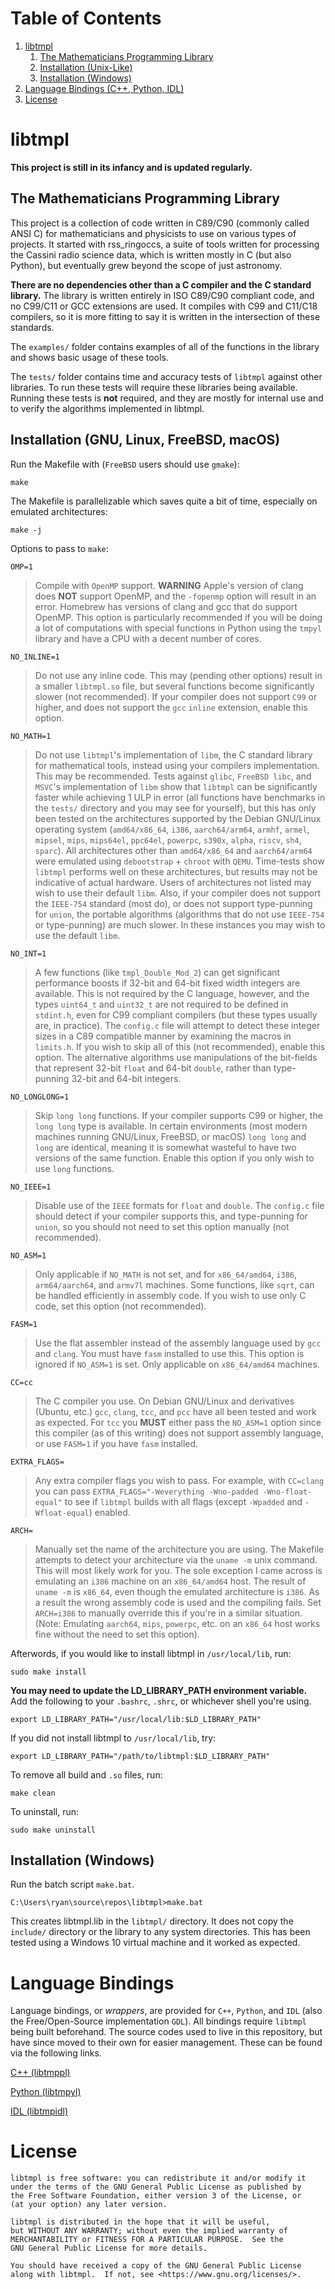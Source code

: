 <!---
    LICENSE

    This file is part of libtmpl.

    libtmpl is free software: you can redistribute it and/or modify it
    under the terms of the GNU General Public License as published by
    the Free Software Foundation, either version 3 of the License, or
    (at your option) any later version.

    libtmpl is distributed in the hope that it will be useful,
    but WITHOUT ANY WARRANTY; without even the implied warranty of
    MERCHANTABILITY or FITNESS FOR A PARTICULAR PURPOSE.  See the
    GNU General Public License for more details.

    You should have received a copy of the GNU General Public License
    along with libtmpl.  If not, see <https://www.gnu.org/licenses/>.

    AUTHOR
        Ryan Maguire
--->

# Table of Contents
1. [libtmpl](#libtmpl)
    1. [The Mathematicians Programming Library](#TheMathProgLib)
    2. [Installation (Unix-Like)](#InstallUnix)
    3. [Installation (Windows)](#InstallWindows)
2. [Language Bindings (C++, Python, IDL)](#bindings)
4. [License](#license)

# libtmpl

**This project is still in its infancy and is updated regularly.**

## The Mathematicians Programming Library <a name="TheMathProgLib"></a>
This project is a collection of code written in C89/C90 (commonly called ANSI C)
for mathematicians and physicists to use on various types of projects. It
started with rss_ringoccs, a suite of tools written for processing the Cassini
radio science data, which is written mostly in C (but also Python), but
eventually grew beyond the scope of just astronomy.

**There are no dependencies other than a C compiler and the C standard**
**library.** The library is written entirely in ISO C89/C90 compliant code,
and no C99/C11 or GCC extensions are used. It compiles with C99 and C11/C18
compilers, so it is more fitting to say it is written in the intersection of
these standards.

The ``examples/`` folder contains examples of all of the functions in the
library and shows basic usage of these tools.

The ``tests/`` folder contains time and accuracy tests of ``libtmpl`` against
other libraries. To run these tests will require these libraries being
available. Running these tests is **not** required, and they are mostly for
internal use and to verify the algorithms implemented in libtmpl.

## Installation (GNU, Linux, FreeBSD, macOS) <a name="InstallUnix"></a>
Run the Makefile with (`FreeBSD` users should use `gmake`):
```
make
```
The Makefile is parallelizable which saves quite a bit of time, especially on
emulated architectures:
```
make -j
```
Options to pass to `make`:

`OMP=1`
> Compile with `OpenMP` support. **WARNING** Apple's version of clang does
> **NOT** support OpenMP, and the `-fopenmp` option will result in an error.
> Homebrew has versions of clang and gcc that do support OpenMP. This option is
> particularly recommended if you will be doing a lot of computations with
> special functions in Python using the `tmpyl` library and have a CPU with a
> decent number of cores.

`NO_INLINE=1`
> Do not use any inline code. This may (pending other options) result in a
> smaller `libtmpl.so` file, but several functions become significantly
> slower (not recommended). If your compiler does not support `C99` or higher,
> and does not support the `gcc` `inline` extension, enable this option.

`NO_MATH=1`
> Do not use `libtmpl`'s implementation of `libm`, the C
> standard library for mathematical tools, instead using your compilers
> implementation. This may be recommended. Tests against `glibc`,
> `FreeBSD libc`, and `MSVC`'s implementation of `libm` show that
> `libtmpl` can be significantly faster while achieving 1 ULP in error
> (all functions have benchmarks in the `tests/` directory and you may
> see for yourself), but this has only been
> tested on the architectures supported by the Debian GNU/Linux operating
> system (`amd64/x86_64`, `i386`, `aarch64/arm64`, `armhf`, `armel`, `mipsel`,
>`mips`, `mips64el`, `ppc64el`, `powerpc`, `s390x`, `alpha`,
> `riscv`, `sh4`, `sparc`). All architectures other than `amd64/x86_64` and
> `aarch64/arm64` were emulated using `debootstrap` + `chroot` with `QEMU`.
> Time-tests show `libtmpl` performs well on these architectures, but results
> may not be indicative of actual hardware. Users of architectures not listed
> may wish to use their default `libm`.
> Also, if your compiler does not support the `IEEE-754` standard (most do),
> or does not support type-punning for `union`, the portable algorithms
> (algorithms that do not use `IEEE-754` or type-punning) are much slower. In
> these instances you may wish to use the default `libm`.

`NO_INT=1`
> A few functions (like `tmpl_Double_Mod_2`) can get significant performance
> boosts if 32-bit and 64-bit fixed width integers are available. This is
> not required by the C language, however, and the types
> `uint64_t` and `uint32_t` are not required to be defined in `stdint.h`, even
> for C99 compliant compilers (but these types usually are, in practice). The
> `config.c` file will attempt to detect these integer sizes in a C89
> compatible manner by examining the macros in `limits.h`. If you wish to
> skip all of this (not recommended), enable this option. The alternative
> algorithms use manipulations of the bit-fields that represent 32-bit
> `float` and 64-bit `double`, rather than type-punning 32-bit and 64-bit
> integers.

`NO_LONGLONG=1`
> Skip `long long` functions. If your compiler supports C99 or higher, the
> `long long` type is available. In certain environments (most modern machines
> running GNU/Linux, FreeBSD, or macOS) `long long` and `long` are identical,
> meaning it is somewhat wasteful to have two versions of the same function.
> Enable this option if you only wish to use `long` functions.

`NO_IEEE=1`
> Disable use of the `IEEE` formats for `float` and `double`. The `config.c`
> file should detect if your compiler supports this, and type-punning for
> `union`, so you should not need to set this option manually
> (not recommended).

`NO_ASM=1`
> Only applicable if `NO_MATH` is not set, and for `x86_64/amd64`, `i386`,
> `arm64/aarch64`, and `armv7l` machines. Some functions, like `sqrt`, can be
> handled efficiently in assembly code. If you wish to use only C code,
> set this option (not recommended).

`FASM=1`
> Use the flat assembler instead of the assembly language used by `gcc` and
> `clang`. You must have `fasm` installed to use this. This option is ignored
> if `NO_ASM=1` is set. Only applicable on `x86_64/amd64` machines.

`CC=cc`
> The C compiler you use. On Debian GNU/Linux and derivatives (Ubuntu, etc.)
> `gcc`, `clang`, `tcc`, and `pcc` have all been tested and work as expected.
> For `tcc` you **MUST** either pass the `NO_ASM=1` option since this compiler
> (as of this writing) does not support assembly language, or use
> `FASM=1` if you have `fasm` installed.

`EXTRA_FLAGS=`
> Any extra compiler flags you wish to pass. For example, with `CC=clang` you
> can pass `EXTRA_FLAGS="-Weverything -Wno-padded -Wno-float-equal"` to see if
> `libtmpl` builds with all flags (except `-Wpadded` and `-Wfloat-equal`)
> enabled.

`ARCH=`
> Manually set the name of the architecture you are using. The Makefile
> attempts to detect your architecture via the `uname -m` unix command. This
> will most likely work for you. The sole exception I came across is
> emulating an `i386` machine on an `x86_64/amd64` host. The result of
> `uname -m` is `x86_64`, even though the emulated architecture is `i386`. As
> a result the wrong assembly code is used and the compiling fails. Set
> `ARCH=i386` to manually override this if you're in a similar situation.
> (Note: Emulating `aarch64`, `mips`, `powerpc`, etc. on an `x86_64` host
> works fine without the need to set this option).

Afterwords, if you would like to install libtmpl in `/usr/local/lib`, run:
```
sudo make install
```
**You may need to update the LD_LIBRARY_PATH environment variable.**
Add the following to your `.bashrc`, `.shrc`, or whichever shell you're using.
```
export LD_LIBRARY_PATH="/usr/local/lib:$LD_LIBRARY_PATH"
```
If you did not install libtmpl to `/usr/local/lib`, try:
```
export LD_LIBRARY_PATH="/path/to/libtmpl:$LD_LIBRARY_PATH"
```
To remove all build and `.so` files, run:
```
make clean
```
To uninstall, run:
```
sudo make uninstall
```

## Installation (Windows) <a name="InstallWindows"></a>
Run the batch script `make.bat`.
```
C:\Users\ryan\source\repos\libtmpl>make.bat
```
This creates libtmpl.lib in the `libtmpl/` directory.
It does not copy the `include/` directory or the library to any system
directories. This has been tested using a Windows 10 virtual machine and it
worked as expected.

# Language Bindings <a name="bindings"></a>
Language bindings, or *wrappers*, are provided for `C++`, `Python`,
and `IDL` (also the Free/Open-Source implementation `GDL`). All bindings require
`libtmpl` being built beforehand. The source codes used to live in this
repository, but have since moved to their own for easier management. These
can be found via the following links.

[C++ (libtmppl)](https://github.com/ryanmaguire/libtmppl)

[Python (libtmpyl)](https://github.com/ryanmaguire/libtmpyl)

[IDL (libtmpidl)](https://github.com/ryanmaguire/libtmpidl)

# License
    libtmpl is free software: you can redistribute it and/or modify it
    under the terms of the GNU General Public License as published by
    the Free Software Foundation, either version 3 of the License, or
    (at your option) any later version.

    libtmpl is distributed in the hope that it will be useful,
    but WITHOUT ANY WARRANTY; without even the implied warranty of
    MERCHANTABILITY or FITNESS FOR A PARTICULAR PURPOSE.  See the
    GNU General Public License for more details.

    You should have received a copy of the GNU General Public License
    along with libtmpl.  If not, see <https://www.gnu.org/licenses/>.
